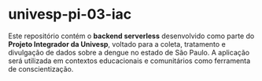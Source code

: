 # univesp-pi-03-iac
Este repositório contém o **backend serverless** desenvolvido como parte do **Projeto Integrador da Univesp**, voltado para a coleta, tratamento e divulgação de dados sobre a dengue no estado de São Paulo. A aplicação será utilizada em contextos educacionais e comunitários como ferramenta de conscientização.
